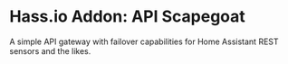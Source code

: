 # Hass.io Addon: API Scapegoat

A simple API gateway with failover capabilities for Home Assistant REST 
sensors and the likes.
